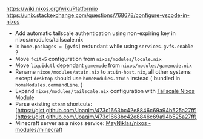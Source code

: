 https://wiki.nixos.org/wiki/Platformio
https://unix.stackexchange.com/questions/768678/configure-vscode-in-nixos

- Add automatic tailscale authentication using non-expiring key in nixos/modules/tailscale.nix
- Is `home.packages = [gvfs]` redundant while using `services.gvfs.enable` ?
- Move `fcitx5` configuration from `nixos/modules/locale.nix`
- Move `liquidctl` dependant `gamemode` from `nixos/modules/gamemode.nix`
- Rename `nixos/modules/atuin.nix` to `atuin-host.nix`, all other systems except `desktop` should use `homeModules.atuin` instead ( bundled in `homeModules.commandLine`. )
- Expand `nixos/modules/tailscale.nix` configuration with [Tailscale Nixos Module](https://github.com/adwinying/dotfiles/commit/cd3b0bf3e1e88bd145faf4842df2c8d04189b9b5#diff-1b812d039c8e6567386e8ded11cdc27d9d7e77aaa998495df82bcc7f9e855b65R48)
- Parse existing `steam` shortcuts: [https://gist.github.com/Joaqim/473c1663bc42e8846c69a94b525a27ff](https://gist.github.com/Joaqim/473c1663bc42e8846c69a94b525a27ff)
- Minecraft server as a nixos service: [MayNiklas/nixos - modules/minecraft](https://github.com/MayNiklas/nixos/blob/main/modules/minecraft/default.nix)
